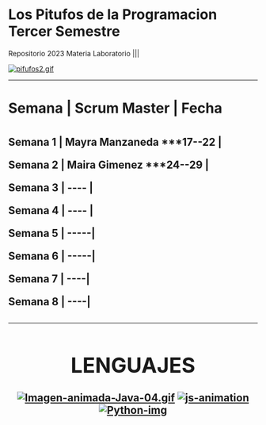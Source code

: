 # Los Pitufos de la Programacion Tercer Semestre
Repositorio 2023 Materia Laboratorio |||


   [![pifufos2.gif](https://i.postimg.cc/D0kdghzy/pifufos2.gif)](https://postimg.cc/tZkxqLPL)












___________________________________________________________________________________________________________________________________________________


<H1>Semana |  Scrum Master | Fecha <H1>

<H2>
   
Semana 1 | Mayra Manzaneda ***17--22 |
   
   
Semana 2 | Maira Gimenez  ***24--29 |
   
Semana 3 | ---- |
   
Semana 4 | ---- |
   
Semana 5 | -----|
   
Semana 6 | -----|
   
Semana 7 | ----|
   
Semana 8 | ----|     <H2>    


______________________________________________________________________________________________________________________________________________________________________

                                                     
                                                           
         
<div align="center">
  <h1>LENGUAJES</h1>
   
   [![Imagen-animada-Java-04.gif](https://i.postimg.cc/sDsL7bHJ/Imagen-animada-Java-04.gif)](https://postimg.cc/s1HKRHrB)
 <a href='https://postimages.org/' target='_blank'><img src='https://i.postimg.cc/ZKxcmRc8/js-animation.gif' border='0' alt='js-animation'/></a>
  <a href='https://postimg.cc/z3TDs6W7' target='_blank'><img src='https://i.postimg.cc/z3TDs6W7/Python-img.gif' border='0' alt='Python-img'/></a>
</div>                                                 
                                                           
                                                           
                                                           
 
                                                           
                                                           
                                                                                                                                                                                                  



